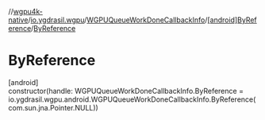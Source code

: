 //[wgpu4k-native](../../../../index.md)/[io.ygdrasil.wgpu](../../index.md)/[WGPUQueueWorkDoneCallbackInfo](../index.md)/[[android]ByReference](index.md)/[ByReference](-by-reference.md)

# ByReference

[android]\
constructor(handle: WGPUQueueWorkDoneCallbackInfo.ByReference = io.ygdrasil.wgpu.android.WGPUQueueWorkDoneCallbackInfo.ByReference(com.sun.jna.Pointer.NULL))